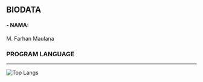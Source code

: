 ## BIODATA

#### - NAMA:
M. Farhan Maulana

### PROGRAM LANGUAGE
___
![Top Langs](https://github-readme-stats.vercel.app/api/top-langs/?username=aranaywa&count_private=true&show_icons=true&theme=radical)
